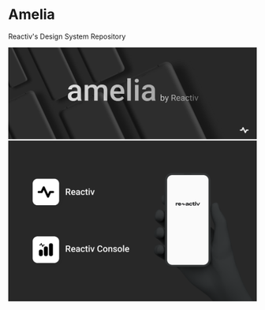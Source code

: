 # Amelia
Reactiv's Design System Repository

![Amelia](preview/ameliabanner.svg)
![preview](preview/apppreview.svg)
